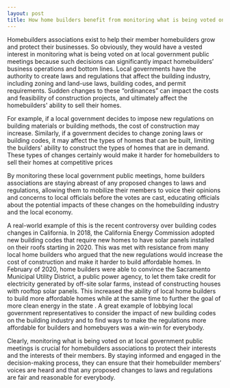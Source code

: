 ```yaml
---
layout: post
title: How home builders benefit from monitoring what is being voted on
---
```


Homebuilders associations exist to help their member homebuilders grow and
protect their businesses.  So obviously, they would have a vested interest in
monitoring what is being voted on at local government public meetings because
such decisions can significantly impact homebuilders’ business operations and
bottom lines. Local governments have the authority to create laws and
regulations that affect the building industry, including zoning and land-use
laws, building codes, and permit requirements. Sudden changes to these
“ordinances” can impact the costs and feasibility of construction projects, and
ultimately affect the homebuilders' ability to sell their homes.

For example, if a local government decides to impose new regulations on
building materials or building methods, the cost of construction may increase.
Similarly, if a government decides to change zoning laws or building codes, it
may affect the types of homes that can be built, limiting the builders' ability
to construct the types of homes that are in demand. These types of changes
certainly would make it harder for homebuilders to sell their homes at
competitive prices

By monitoring these local government public meetings, home builders
associations are staying abreast of any proposed changes to laws and
regulations, allowing them to mobilize their members to voice their opinions
and concerns to local officials before the votes are cast, educating officials
about the potential impacts of these changes on the homebuilding industry and
the local economy.

A real-world example of this is the recent controversy over building codes
changes in California. In 2018, the California Energy Commission adopted new
building codes that require new homes to have solar panels installed on their
roofs starting in 2020. This was met with resistance from many local home
builders who argued that the new regulations would increase the cost of
construction and make it harder to build affordable homes. In February of 2020,
home builders were able to convince the Sacramento Municipal Utility District,
a public power agency, to let them take credit for electricity generated by
off-site solar farms, instead of constructing houses with rooftop solar panels.
This increased the ability of local home builders to build more affordable
homes while at the same time to further the goal of more clean energy in the
state . A great example of lobbying local government representatives to
consider the impact of new building codes on the building industry and to find
ways to make the regulations more affordable for builders and homebuyers was a
win-win for everybody.

Clearly, monitoring what is being voted on at local government public meetings
is crucial for homebuilders associations to protect their interests and the
interests of their members. By staying informed and engaged in the
decision-making process, they can ensure that their homebuilder members’ voices
are heard and that any proposed changes to laws and regulations are fair and
reasonable for everybody.
